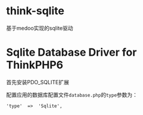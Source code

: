 # think-sqlite
基于medoo实现的sqlite驱动

Sqlite Database Driver for ThinkPHP6
===============

首先安装PDO_SQLITE扩展

配置应用的数据库配置文件`database.php`的`type`参数为：

~~~
'type'  =>  'Sqlite',
~~~

